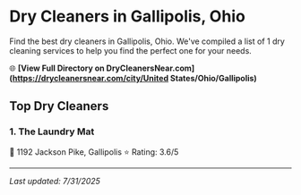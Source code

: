 # Dry Cleaners in Gallipolis, Ohio

Find the best dry cleaners in Gallipolis, Ohio. We've compiled a list of 1 dry cleaning services to help you find the perfect one for your needs.

🌐 **[View Full Directory on DryCleanersNear.com](https://drycleanersnear.com/city/United States/Ohio/Gallipolis)**

## Top Dry Cleaners

### 1. The Laundry Mat
📍 1192 Jackson Pike, Gallipolis
⭐ Rating: 3.6/5


---

*Last updated: 7/31/2025*
